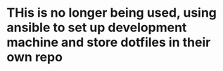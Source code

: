 # THis is no longer being used, using ansible to set up development machine and store dotfiles in their own repo
